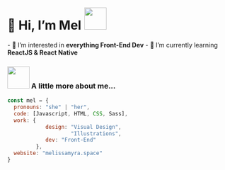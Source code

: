<h1> 👋 Hi, I’m Mel <img src="https://media.giphy.com/media/mGcNjsfWAjY5AEZNw6/giphy.gif" width="50"></h1>
- 👀 I’m interested in <strong>everything Front-End Dev</strong>
- 🌱 I’m currently learning <strong>ReactJS & React Native</strong>



### <img src="https://media.giphy.com/media/VgCDAzcKvsR6OM0uWg/giphy.gif" width="50"> A little more about me...  

```javascript
const mel = {
  pronouns: "she" | "her",
  code: [Javascript, HTML, CSS, Sass],
  work: {
            design: "Visual Design",
                    "Illustrations",
            dev: "Front-End"
         },
  website: "melissamyra.space"
}
```
